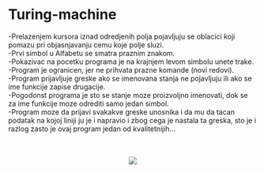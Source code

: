 # Turing-machine

-Prelazenjem kursora iznad odredjenih polja pojavljuju se oblacici koji pomazu pri objasnjavanju cemu koje polje sluzi.<br>
-Prvi simbol u Alfabetu se smatra praznim znakom.<br>
-Pokazivac na pocetku programa je na krajnjem levom simbolu unete trake.<br>
-Program je ogranicen, jer ne prihvata prazne komande (novi redovi).<br>
-Program prijavljuje greske ako se imenovana stanja ne pojavljuju ili ako se ime funkcije zapise drugacije.<br>
-Pogodonst programa je sto se stanje moze proizvoljno imenovati, dok se za ime funkcije moze odrediti samo jedan simbol.<br>
-Program moze da prijavi svakakve greske unosnika i da mu da tacan podatak na kojoj liniji ju je i napravio i zbog cega je nastala ta greska, sto je i razlog zasto je ovaj program jedan od kvalitetnijih...<br>
<br><br>
<p align="center">
  <img src="https://user-images.githubusercontent.com/59072921/71326287-166e3780-24f9-11ea-9429-75ee32304701.png">
</p>
